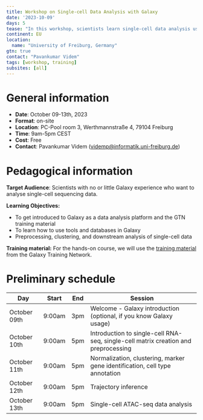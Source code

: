 ```yaml
---
title: Workshop on Single-cell Data Analysis with Galaxy
date: '2023-10-09'
days: 5
tease: "In this workshop, scientists learn single-cell data analysis using Galaxy. There is no requirement of any programming skills."
continent: EU
location:
  name: "University of Freiburg, Germany"
gtn: true
contact: "Pavankumar Videm"
tags: [workshop, training]
subsites: [all]
---
```


# General information

- **Date**: October 09-13th, 2023
- **Format**: on-site
- **Location**: PC-Pool room 3, Werthmannstraße 4, 79104 Freiburg
- **Time**: 9am-5pm CEST
- **Cost**: Free
- **Contact**: Pavankumar Videm ([videmp@informatik.uni-freiburg.de](mailto:videmp@informtik.uni-freiburg.de))

# Pedagogical information

**Target Audience**: Scientists with no or little Galaxy experience who want to analyse single-cell sequencing data.

**Learning Objectives:**
* To get introduced to Galaxy as a data analysis platform and the GTN training material
* To learn how to use tools and databases in Galaxy
* Preprocessing, clustering, and downstream analysis of single-cell data 

**Training material:**
For the hands-on course, we will use the [training material](https://training.galaxyproject.org) from the Galaxy Training Network.

# Preliminary schedule

| Day | Start | End | Session |
|---|---|---|---|
| October 09th | 9:00am  | 3pm  | Welcome - Galaxy introduction (optional, if you know Galaxy usage) |
| October 10th | 9:00am  | 5pm |  Introduction to single-cell RNA-seq, single-cell matrix creation and preprocessing |
| October 11th | 9:00am  | 5pm  | Normalization, clustering, marker gene identification, cell type annotation |
| October 12th | 9:00am  | 5pm | Trajectory inference |
| October 13th | 9:00am  | 5pm  | Single-cell ATAC-seq data analysis |

